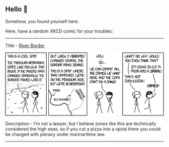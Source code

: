 ## Hello 👀

Somehow, you found yourself here.

Here, have a random XKCD comic for your troubles:

-----------------------------------

Title - [River Border](https://xkcd.com/1986)

![River Border](./random_comic.png)

Description - I'm not a lawyer, but I believe zones like this are technically considered the high seas, so if you cut a pizza into a spiral there you could be charged with pieracy under marinaritime law.

-----------------------------------